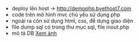 - deploy lên host -> http://demophp.byethost7.com
- code trên mô hình mvc chủ yếu sử dụng php
- ngoài ra còn sử dụng html, css, để dựng giao diện
- file dump sql  có trong thư mục sql, file inout.php
- mô tả DB [Xem ảnh](https://www.upsieutoc.com/images/2020/09/01/Capture9d267c2032c87f96.png)
